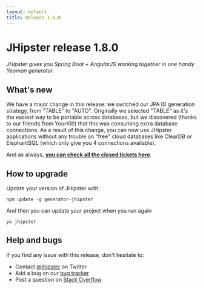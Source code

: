 ```yaml
---
layout: default
title: Release 1.8.0
---
```


JHipster release 1.8.0
==================

*JHipster gives you Spring Boot + AngularJS working together in one handy Yeoman generator.*

What's new
----------

We have a major change in this release: we switched our JPA ID generation strategy, from "TABLE" to "AUTO". Originally we selected "TABLE" as it's the easiest way to be portable across databases, but we discovered (thanks to our friends from YourKit!) that this was consuming extra database connections. As a result of this change, you can now use JHipster applications without any trouble on "free" cloud databases like ClearDB or ElephantSQL (which only give you 4 connections available).

And as always, __[you can check all the closed tickets here](https://github.com/jhipster/generator-jhipster/issues?q=milestone%3A1.8.0+is%3Aclosed)__.

How to upgrade
------------

Update your version of JHipster with:

```
npm update -g generator-jhipster
```

And then you can update your project when you run again

```
yo jhipster
```

Help and bugs
--------------

If you find any issue with this release, don't hesitate to:

- Contact [@jhipster](https://twitter.com/jhipster) on Twitter
- Add a bug on our [bug tracker](https://github.com/jhipster/generator-jhipster/issues?state=open)
- Post a question on [Stack Overflow](http://stackoverflow.com/tags/jhipster/info)
